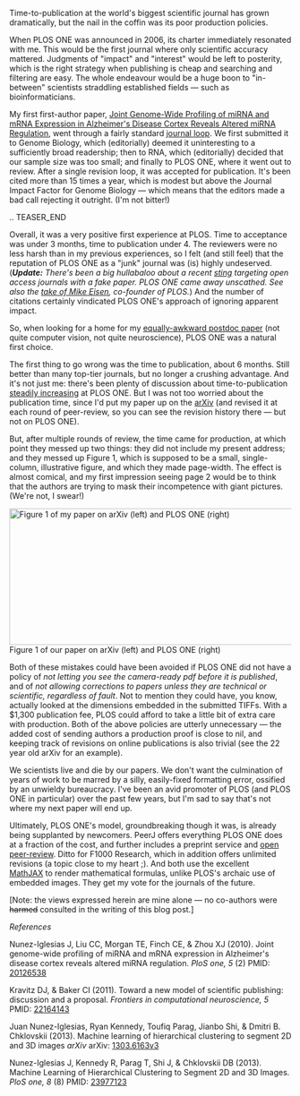 <!--
.. title: Why PLOS ONE is no longer my default journal
.. slug: why-plos-one-is-no-longer-my-default-journal
.. date: 2013-10-04 05:13:24
.. tags: open access,plos,science publishing,Research Blogging
.. category: 
.. link: 
.. description: 
.. type: text
.. has_math: no
.. status: published
.. wp-status: publish
-->

<html><body><p>Time-to-publication at the world's biggest scientific journal has grown dramatically, but the nail in the coffin was its poor production policies.

When PLOS ONE was announced in 2006, its charter immediately resonated with me. This would be the first journal where only scientific accuracy mattered. Judgments of "impact" and "interest" would be left to posterity, which is the right strategy when publishing is cheap and searching and filtering are easy. The whole endeavour would be a huge boon to "in-between" scientists straddling established fields — such as bioinformaticians.

My first first-author paper, <a href="http://www.plosone.org/article/info%3Adoi%2F10.1371%2Fjournal.pone.0008898">Joint Genome-Wide Profiling of miRNA and mRNA Expression in Alzheimer's Disease Cortex Reveals Altered miRNA Regulation</a>, went through a fairly standard <a href="http://www.frontiersin.org/computational_neuroscience/10.3389/fncom.2011.00055/full">journal loop</a>. We first submitted it to Genome Biology, which (editorially) deemed it uninteresting to a sufficiently broad readership; then to RNA, which (editorially) decided that our sample size was too small; and finally to PLOS ONE, where it went out to review. After a single revision loop, it was accepted for publication. It's been cited more than 15 times a year, which is modest but above the Journal Impact Factor for Genome Biology — which means that the editors made a bad call rejecting it outright. (I'm not bitter!)

.. TEASER_END

Overall, it was a very positive first experience at PLOS. Time to acceptance was under 3 months, time to publication under 4. The reviewers were no less harsh than in my previous experiences, so I felt (and still feel) that the reputation of PLOS ONE as a "junk" journal was (is) highly undeserved. (<em><strong>Update:</strong> There's been a big hullabaloo about a recent <a href="http://www.sciencemag.org/content/342/6154/60.full">sting</a> targeting open access journals with a fake paper. PLOS ONE came away unscathed. See also the <a href="http://www.michaeleisen.org/blog/?p=1439">take of Mike Eisen</a>, co-founder of PLOS.</em>) And the number of citations certainly vindicated PLOS ONE's approach of ignoring apparent impact.

So, when looking for a home for my <a href="http://www.plosone.org/article/info%3Adoi%2F10.1371%2Fjournal.pone.0071715">equally-awkward postdoc paper</a> (not quite computer vision, not quite neuroscience), PLOS ONE was a natural first choice.

The first thing to go wrong was the time to publication, about 6 months. Still better than many top-tier journals, but no longer a crushing advantage. And it's not just me: there's been plenty of discussion about time-to-publication <a href="http://nbviewer.ipython.org/urls/gist.github.com/waltherg/6211587/raw/88dc1877ff9328898f09dc6a8f59973a9f32691f/plos_one.json">steadily increasing</a> at PLOS ONE. But I was not too worried about the publication time, since I'd put my paper up on the <a href="http://arxiv.org/abs/1303.6163">arXiv</a> (and revised it at each round of peer-review, so you can see the revision history there — but not on PLOS ONE).

But, after multiple rounds of review, the time came for production, at which point they messed up two things: they did not include my present address; and they messed up Figure 1, which is supposed to be a small, single-column, illustrative figure, and which they made page-width. The effect is almost comical, and my first impression seeing page 2 would be to think that the authors are trying to mask their incompetence with giant pictures. (We're not, I swear!)

<a href="http://ilovesymposia.files.wordpress.com/2013/10/fig1.png"><img class="size-full wp-image-250" alt="Figure 1 of my paper on arXiv (left) and PLOS ONE (right)" src="http://ilovesymposia.files.wordpress.com/2013/10/fig1.png" width="604" height="244"></a> Figure 1 of our paper on arXiv (left) and PLOS ONE (right)

Both of these mistakes could have been avoided if PLOS ONE did not have a policy of <em>not letting you see the camera-ready pdf before it is published</em>, and of <em>not allowing corrections to papers unless they are technical or scientific, regardless of fault</em>. Not to mention they could have, you know, actually looked at the dimensions embedded in the submitted TIFFs. With a $1,300 publication fee, PLOS could afford to take a little bit of extra care with production. Both of the above policies are utterly unnecessary — the added cost of sending authors a production proof is close to nil, and keeping track of revisions on online publications is also trivial (see the 22 year old arXiv for an example).

We scientists live and die by our papers. We don't want the culmination of years of work to be marred by a silly, easily-fixed formatting error, ossified by an unwieldy bureaucracy. I've been an avid promoter of PLOS (and PLOS ONE in particular) over the past few years, but I'm sad to say that's not where my next paper will end up.

Ultimately, PLOS ONE's model, groundbreaking though it was, is already being supplanted by newcomers. PeerJ offers everything PLOS ONE does at a fraction of the cost, and further includes a preprint service and <a href="http://svpow.com/2013/02/12/peerj-launches-today-and-were-in-it/">open peer-review</a>. Ditto for F1000 Research, which in addition offers unlimited revisions (a topic close to my heart ;). And both use the excellent <a href="http://www.mathjax.org/">MathJAX</a> to render mathematical formulas, unlike PLOS's archaic use of embedded images. They get my vote for the journals of the future.

[Note: the views expressed herein are mine alone — no co-authors were <del>harmed</del> consulted in the writing of this blog post.]

<em>References</em>

<span class="Z3988" title="ctx_ver=Z39.88-2004&amp;rft_val_fmt=info%3Aofi%2Ffmt%3Akev%3Amtx%3Ajournal&amp;rft.jtitle=PloS+one&amp;rft_id=info%3Apmid%2F20126538&amp;rfr_id=info%3Asid%2Fresearchblogging.org&amp;rft.atitle=Joint+genome-wide+profiling+of+miRNA+and+mRNA+expression+in+Alzheimer%27s+disease+cortex+reveals+altered+miRNA+regulation.&amp;rft.issn=&amp;rft.date=2010&amp;rft.volume=5&amp;rft.issue=2&amp;rft.spage=&amp;rft.epage=&amp;rft.artnum=&amp;rft.au=Nunez-Iglesias+J&amp;rft.au=Liu+CC&amp;rft.au=Morgan+TE&amp;rft.au=Finch+CE&amp;rft.au=Zhou+XJ&amp;rfe_dat=bpr3.included=1;bpr3.tags=Biology%2CNeuroscience%2CGenetics%2C+Computational+Biology%2C+Bioinformatics%2C+Genetics">Nunez-Iglesias J, Liu CC, Morgan TE, Finch CE, &amp; Zhou XJ (2010). Joint genome-wide profiling of miRNA and mRNA expression in Alzheimer's disease cortex reveals altered miRNA regulation. <span style="font-style:italic;">PloS one, 5</span> (2) PMID: <a rev="review" href="http://www.ncbi.nlm.nih.gov/pubmed/20126538">20126538</a></span>

<span class="Z3988" title="ctx_ver=Z39.88-2004&amp;rft_val_fmt=info%3Aofi%2Ffmt%3Akev%3Amtx%3Ajournal&amp;rft.jtitle=Frontiers+in+computational+neuroscience&amp;rft_id=info%3Apmid%2F22164143&amp;rfr_id=info%3Asid%2Fresearchblogging.org&amp;rft.atitle=Toward+a+new+model+of+scientific+publishing%3A+discussion+and+a+proposal.&amp;rft.issn=&amp;rft.date=2011&amp;rft.volume=5&amp;rft.issue=&amp;rft.spage=55&amp;rft.epage=&amp;rft.artnum=&amp;rft.au=Kravitz+DJ&amp;rft.au=Baker+CI&amp;rfe_dat=bpr3.included=1;bpr3.tags=Biology%2CResearch+%2F+Scholarship%2CNeuroscience%2CComputational+Neuroscience%2C+Publishing">Kravitz DJ, &amp; Baker CI (2011). Toward a new model of scientific publishing: discussion and a proposal. <span style="font-style:italic;">Frontiers in computational neuroscience, 5</span> PMID: <a rev="review" href="http://www.ncbi.nlm.nih.gov/pubmed/22164143">22164143</a></span>

<span class="Z3988" title="ctx_ver=Z39.88-2004&amp;rft_val_fmt=info%3Aofi%2Ffmt%3Akev%3Amtx%3Ajournal&amp;rft.jtitle=arXiv&amp;rft_id=info%3Aarxiv%2F1303.6163v3&amp;rfr_id=info%3Asid%2Fresearchblogging.org&amp;rft.atitle=Machine+learning+of+hierarchical+clustering+to+segment+2D+and+3D+images&amp;rft.issn=&amp;rft.date=2013&amp;rft.volume=&amp;rft.issue=&amp;rft.spage=&amp;rft.epage=&amp;rft.artnum=&amp;rft.au=Juan+Nunez-Iglesias&amp;rft.au=Ryan+Kennedy&amp;rft.au=Toufiq+Parag&amp;rft.au=Jianbo+Shi&amp;rft.au=Dmitri+B.+Chklovskii&amp;rfe_dat=bpr3.included=1;bpr3.tags=Biology%2CComputer+Science+%2F+Engineering%2CNeuroscience%2CGenetics%2C+Computational+Biology%2C+Algorithms">Juan Nunez-Iglesias, Ryan Kennedy, Toufiq Parag, Jianbo Shi, &amp; Dmitri B. Chklovskii (2013). Machine learning of hierarchical clustering to segment 2D and 3D images <span style="font-style:italic;">arXiv</span> arXiv: <a rev="review" href="http://arxiv.org/abs/1303.6163v3">1303.6163v3</a></span>

<span class="Z3988" title="ctx_ver=Z39.88-2004&amp;rft_val_fmt=info%3Aofi%2Ffmt%3Akev%3Amtx%3Ajournal&amp;rft.jtitle=PloS+one&amp;rft_id=info%3Apmid%2F23977123&amp;rfr_id=info%3Asid%2Fresearchblogging.org&amp;rft.atitle=Machine+Learning+of+Hierarchical+Clustering+to+Segment+2D+and+3D+Images.&amp;rft.issn=&amp;rft.date=2013&amp;rft.volume=8&amp;rft.issue=8&amp;rft.spage=&amp;rft.epage=&amp;rft.artnum=&amp;rft.au=Nunez-Iglesias+J&amp;rft.au=Kennedy+R&amp;rft.au=Parag+T&amp;rft.au=Shi+J&amp;rft.au=Chklovskii+DB&amp;rfe_dat=bpr3.included=1;bpr3.tags=Biology%2CComputer+Science+%2F+Engineering%2CNeuroscience%2CComputational+Biology%2C+Algorithms%2C+Artificial+Intelligence">Nunez-Iglesias J, Kennedy R, Parag T, Shi J, &amp; Chklovskii DB (2013). Machine Learning of Hierarchical Clustering to Segment 2D and 3D Images. <span style="font-style:italic;">PloS one, 8</span> (8) PMID: <a rev="review" href="http://www.ncbi.nlm.nih.gov/pubmed/23977123">23977123</a></span></p></body></html>
